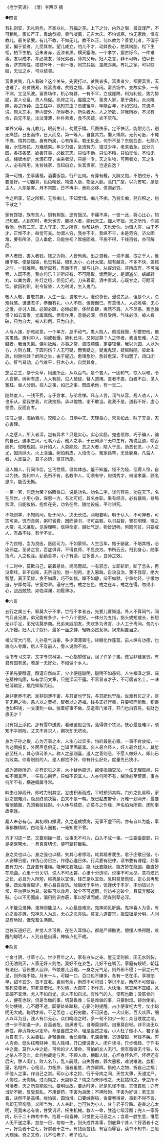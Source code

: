 《老学究语》 （清）李西沤 撰  

●四言  

有礼则安，无礼则危，齐家以礼，万福之基。上下之分，内外之限，最宜谨严，不可稍乱。家长严正，卑幼恭顺，善气凝薰，元吉大庆。不怕饥寒，怕无家教，惟有教儿，最关紧要。有儿不教，不如无儿，教不以正，何以教为？善爱儿者，不偏于爱，偏于爱者，儿受其害。望儿成立，怕儿不才，动其畏心，绝其祸胎。松下生松，柏下生柏，近朱者赤，近漆者黑。横天塞海，一个孝字，震古烁今，一件难事。友以成孝，孝必兼友，薄兄弟者，薄其父母。妇人之言，非不可听，怕以长舌，济其阴性。枝枝叶叶，一树一根，同宗共祖，虽疏亦亲。有礼之家，可以联姻，无讼之乡，可以结邻。  

富贵贫贱，几人看破？这个关头，先要打过。贫贱者多，富贵者少，都要富贵，天也难了。处贫贱易，处富贵难，贫贱之福，事少心闲。富贵场中，变故实多，一有不测，立见风波。富贵场中，机心特甚，一有不平，立成崖阱。利为利役，势为势屈，富人仓皇，贵人局促。纨绔之习，腥膻之气，富贵人家，薰于势利。炎炎隆隆，毒之所钟，虫生柱中，孰知其虫？贵盛富厚，罕能百年，不如贫贱，其流涓涓。徇末忘本，弃内营外，所得者小，所失者大。人之所欲，非我所欲，不求有余，自无不足。淡淡薄薄，朴朴素素，食不厌蔬，衣不厌布。  

孝养父母，有儿教儿，眼前生计，勿荒于嬉。只图佚乐，定不快活，能耐劳苦，别无痛楚。日出而作，日入而息，第一等人，自食其力。懒人懒病，无药可医，不瘫不痪，惰其四肢。身有所属，心有所系，若无执业，何所不至？东倒西歪，七颠八簸，水性杨花，万难结果。年少力强，急须努力，错过少年，老来着急。民分为四，各技各艺，欲善其事，必致其志。只怕不勤，只怕不精，只怕无恒，不怕无成。绳锯木断，水滴石穿，由来者渐，只是一专。天之生物，可用者众，天之生人，必有所用。生贫贱家，当知自立，生富贵家，岂遂自逸？  

第一可愧，坐享庸福，酒囊饭袋，行尸走肉。有穿有戴，又醉又饱，不怕过分，专要爱好。一切器具，色色精致，物盛人衰，物坚人脆。高门广厦，以为安宅，屋是主人，人却是客。月不常圆，日不再中，泰则必侈，侈则必穷。  

今之所享，前之所积，无奈痴儿，不知爱惜。痴儿不痴，乃翁实痴，躬自积之，何不散之？  

家有馀银，族有贫人，厨有剩饭，途有饿汉。不痛不痒，一彼一此，将心比心，知己知彼。人到穷时，老天也穷，能拯人者，能代天工。拙人守拙，天之所怜，你照看他，他有二天。正人守正，天之所喜，你帮扶他，天也爱你。勿谓人穷，由于不才，正惟不才，益觉可哀。勿谓人穷，我亦不丰，我纵不丰，未是奇穷。济众固难，要有所济，见人垂危，乌能坐视？厚施固难，不施不得，千钱百钱，亦可解厄。  

养人者田，害人者钱，钱之为物，人皆殉焉。出之自我，一滴不漏，取之于人，惟嫌不够。便是锱铢，也觉有益，眼孔太小，心计太密。越有越贪，不多不快，盖棺之时，一钱难带。我所应有，有而不有，留与儿孙，从容消受。非所应有，不可强索，人既不愿，我亦何乐？非所应有，不可隐取，诡而得之，是谓盗矣。蜣螂转丸，以粪为香，扑灯之蛾，但见灯光。刀头着蜜，酒中置鸩，心既甘之，可餂可饮。欲因利炽，利令智昏，人为利诱，生入鬼门。  

敬人人敬，自敬其身，人生一世，畏敬于人。漫说尊长，漫说先达，但是个人，总难抹煞。谦谦君子，恭而有礼，小人不然，傲慢而已。有意慢人，人必难堪，无心之慢，亦讨人嫌。必颠必蹶，必倾必折，侈然自肆，夷然不屑。人不尽愚，我岂独贤？如云富贵，尤属偶然。但有作用，意量必深，但有受用，气味必淳。被人看破，只为自大，被人料倒，只为自小。  

人与人接，断难如意，一个单方，总不动气。愚人贱人，倘或我慢，却要恕他，他实愚贱。势利中人，倘或我慢，势利已耳，又何足算？人之悍者，我当思难，人之黠者，我当思患。偶尔抵触，亦事之常，自取烦恼，定要较量。我以为圆，人以为方，方则方耳，于圆何伤？人无可疑，而我疑之，疑鬼鬼现，疑贼贼随。彼此生疏，何隙何衅？衅隙之生，由于昵近。愈理愈纷，愈转愈深，不如罢了，闭口闭心。肝气易动，心气难平，肝木心火，自焚其身。  

芝兰之生，杂于众草，凤凰所止，从以百鸟。是个吉人，一团和气，饮人以和，令人自醉。树树有皮，人人有脸，见人破绽，替人遮掩。直者不直，白者不白，见人冤枉，替人分别。视人之事，如己之事，既应承他，有一无二。  

随处度人，一钱不费，与子言孝，与弟言悌。凡与人言，词气从容，规人劝人，人也乐从。爱我誉我，对我揄扬，承以惶愧，谢不敢当。说我不是，道我不好，虚心领受，反而自考。  

汪汪之量，海纳百川，皎皎之心，日丽中天。天理良心，常言如此，昧了天良，忍心害理。  

人之感人，所入者深，岂有异术？只是实心。实心实肠，鬼也信你，巧于骗人，骗的自己。遇事生风，七嘴八舌，他人之事，于己何涉？无中生有，胡说乱道，嚼舌而死，现眼现报。以计陷人，人莫能脱，恶之大者，陷人于恶。助恶长恶，小人之尤，因风纵火，火上浇油。树怕剥皮，人怕伤心，冤家路窄，无处躲身。凡菑人者，人反菑之，君子必慎，慎其所施。  

谄人媚人，行同市侩，乞丐性情，倡优体态。羞不知羞，怪不为怪，但得人怜，自以为快。势利中人，无所不有，名教中人，切须有守，何谓秀才，何谓孝廉，顾名思义，能否无惭。  

一第一官，何足为荣？俗眼俗口，说是功名。功名二字，谈何容易，功在天下，名在后世。小用小效，保惠一方，有功可纪，其名亦彰。果有经济，必有器局，器局宏深，自能拔俗。抱负在先，功名在后，随地设施，平时讲究。  

不能则学，不知则问，耻于问人，决无长进。两眼要明，明于认人，不可狎者，可宗可亲。饥而食粥，粥可省费，困而读书，书可益智。以书益智，智在明理，理之大常，礼义廉耻。见得理明，信得命定，胆壮气足，物皆退听。何贱何贫，只要成人，有品不贱，有学不贫。  

不为良相，当为良医，医固可为，不如蒙师。人生百年，始于龉龀，不培其根，必染邪症。圣贤之言，百症俱详，不得良师，不显良方。书所云云，归到身心，随事指点，入之也深。勤勤善导，小子有造，世多善人，良师之效。  

十二时中，莫欺自己，最着紧处，鸡鸣而起。一有邪念，立即斩断，断了念头，再没牵绊。非不自知，无奈自恕，恕一恕再，走入邪路。自攻自治，我不我容，绝大智慧，真正英雄，贪不如廉，巧不如拙，躁不如静，辩不如默。宁重勿轻，宁缓勿迫，宁厚勿薄，宁宽勿窄。谨守三戒，戒之在色，戒之在斗，戒之在得。勿须小心，战战兢兢，如临深渊，如履薄冰。  

●六言  

五行之属三千，罪莫大于不孝，世俗不孝者五，先要儿曹知道。外人不算同气，同气只此兄弟，弟兄能有多少，十个八个更好。一体分为五指，指头或短或长，长短无非手足，弟兄切莫参商。兄弟亲戚朋友，失欢多为谗言，小人工于离间，勿为小人所嫚。妇人儿子奴仆，最多一面之辞，轻听必然惹祸，祸来躬自当之。  

祖父官大门高，儿孙意气自豪，多少潭潭第宅，转眼化作蓬蒿。前人纵有功德，也难向人夸耀，后人不及前人，旁人说你不肖。  

读书专习文字，文字专求科第，一心指望做官，误了许多子弟。做官非徒富贵，有君有国有民，若是一无好处，不如做个乡人。  

子弟先要醇谨，醇谨自然端正，少小便逞聪明，聪明不如愚钝。人生福泽之源，端在精神纯固，纵有学问文章，只是深沉不露。不容冒者才子，不可居者名士，一味轻薄颠狂，桃花柳絮而已。  

身非豢养不肥，家非刻薄不富，与其富也宁贫，与其肥也宁瘦。世重有贝之才，财非无用之物，愚人以之贾祸，智者以之造福。钱多正好行善，只要积而能散，积善也如积钱，一文凑到一串。放着好事不做，反道善门难开，开门也自容易，有财岂患无才？  

只有锦上添花，那有雪中送炭，看破这般世情，落得做个铁汉。忮心最是难平，须知不平则险，丈夫不肯求人，胸次却无坑坎。  

身为子孙之根，心为万事之本，人生心过实多，怕的最是心狠。一事不肯放松，一言必图报复，外面声息俱无，岂知里面最毒。妄人最会怪人，奸人最会疑人，其势必至枉人，其心俱可杀人。称人之恶则喜，道人之善则忌，不愿人做好人，即此已为败类。你看眼前的人，是人都觉不好，你有什么好处，度量先已狭小。  

或为遭际所迫，亦有识见之差，大小替他原谅，那便指摘交加。一任无理取闹，只如不闻其声，一任有心搬弄，只如不识其人。人亦何所不有，糊涂必至荒唐，事亦何所不有，横逆概属寻常。  

衅由仓猝而开，即时力制其忿，忿由积渐而成，平时预弭其衅。门外之仇易释，家庭之恨难消，隐忍终须决裂，由来不是一朝。既已黏皮带骨，万难一划两开，最要留他情面，先须看破钱财。小人休与结怨，亦莫与之作缘，声名怕为所损，还防事故牵连。  

蠢人未必有心，其初顺口撒谎，久之遂成惯病，无事不虚不罔。亦有自以为能，事事都像精明，白地落人圈套，一毫知觉不曾。  

方才习这一艺，又要别操一技，世事无不可为，白头不成一事。一生委委靡靡，只是拖泥带水，一旦真真切切，便可斩钉截铁。  

身之灵也以心，身之强也以精，失其心者悖理，耗其精者戕生。君子庄敬日强，小人安肆日偷，作伪心劳日拙，作德心逸日休。行兵要有纪律，读书要有课程，处事要有刀尺，立身要有准绳。能伸先要能屈，能飞还要能伏，能方妙在能圆，能直妙在能曲。心里十分关切，说人不可太甚，心里十分透彻，说事不可太尽。意将炫己之长，必且为人所短，枢机是以宜慎，锋芒是以宜敛。急时易至慌张，定心且再思量，疏处难得周详，用心且自提防。险阻伏于平地，饥馑伏于丰岁，丰勿狃以为常，平勿狎以为易。破鼓可以救月，破伞不可遮雨，何妨补这破伞，且莫弃那破鼓。心以不用而废，偏用则识亦蔽，事以好谋而成，阴谋则孽必深。  

人不能见鬼神，鬼神则能见人，人心最是难测，鬼神洞见肝膈。鬼神喜人为善，有心之善亦旌，鬼神恶人为恶，无心之恶亦惩。莫言六道杳冥，报应极是分明，人间显有地狱，饿鬼畜生满目。  

岂独天道好还，并觉人言可畏，在在入耳惊心，都是严师酷吏。懵懂人唤得醒，难醒的聪明人，人到自是自满，神仙点化不成。  

●杂言  

寸金寸阴，寸草寸心。世少百年之人，家有白头之亲。屋无梁则拆，田无水则裂，灯无油则灭，人家无好人则绝。妻好不在姿色，儿好不在嘴舌。家庭有规矩，朝廷有法纪，官长要人远罪，爷娘要儿近理。一身之元气足，则外邪不侵；一家之元气足，则外侮不陵。月米一斗，可糊一口，百口也不嫌多，各有一艺在手。享福怕早，甜不宜少，苦不宜老。食用有余，断然不可积钱；学识不足，断然不可做官。冤死莫告状，穷死莫借帐。不欠债，大自在；不作恶，大快活。冤宜解不宜结，忿宜蠲不宜泄。尤人不如自尤，求人不如自求。有性气的人，便死也敢；没筋骨的人，便死也软。但是当做的事。切莫畏难；任是难做的事，只要耐烦。镜勿使垢，剑勿使锈，心不磨不透。脚要处处踏稳，心要时时提醒。占小便宜吃大亏，仗小聪明无大成。聪明才辨，不足羡也；老朽穷酸，不可厌也。一犬吠形，百犬吠声，细人以耳为目，浅人有口无心。众口晓晓之时，多一句不如少一句；众目耽耽之地，进一步不如退一步。自高者危，自满者亏。自晦莫自明，自重莫自轻。非平淡无以养性，非贞静无以定命。命是自然之命，理是当然之理，小人枉了做小人，君子落为自君子。头尖善钻，身轻善缘，舌长善聒，爪深善箝，贪馋婪酣，苟贱不廉。穷人穷命，低头枉拜财神；贱人贱相，开口便说贵人。闭户读书，尺步绳趋，宁作书中之蠹，莫作人中之蛆。可怜的才人薄命，可怕的文人无行。但有銛锋无寸铁，以之杀人不见血，此何物哉笔与舌。不顾人命，横取人财，心坏身坏名坏，坏尽还有后灾。秽人闺门，败人名节，乱人嗣续，自失骨血，罪大恶极，难说难说。势相逼，名相齐，心相忌，力相挤，强者虽胜，终亦颠隮。损他人之物，折自己之福；坏他人之事，作自己之崇。苟以心术之险，行于骨肉之间，天性太薄，天谴尤严。人悔过，天悔祸。过而悔之，天岂罪之？悔之而未即改之，天犹姑待之。孽之所不可活者，天之所莫能脱也。要明世故，要达时务。好是见怪不怪，其怪自败；亦有当断不断，反受其乱。不用僻药，不害为良医；不押险韵，不害为好诗；若无后着，决然不是高棋。峻怕狭，圆怕滑。口要缄得稳，舌要卷得紧，事到不得不言，言即无容徇隐。义所当为，人人共赴，岂可独为小人，甘与君子异路。避害之心太明，究竟未必有害，甘受讥评，枉生机械。救人一命，胜造七级浮图；完人一家骨肉，乐于二十四考中书。抱着一段喜神，只觉世无可恶之人；含着一腔生意，惟愿人无不遂之事。忽忽一日，匆匆一生，到头成件甚事，到底算个甚人？好酒者十之一，好色者十之七，好财者十之十。有钱而吝钱，有官而辱官，读书不知书，三般大糊涂。奇之又奇，儿不怕老子，老子怕儿。  
